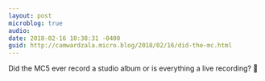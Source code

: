 ```yaml
---
layout: post
microblog: true
audio: 
date: 2018-02-16 10:38:31 -0400
guid: http://camwardzala.micro.blog/2018/02/16/did-the-mc.html
---
```

Did the MC5 ever record a studio album or is everything a live recording? 🎵
